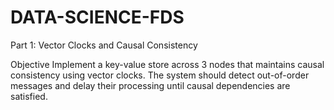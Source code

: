 # DATA-SCIENCE-FDS
Part 1: Vector Clocks and Causal Consistency

Objective Implement a key-value store across 3 nodes that maintains causal consistency using vector clocks. The system should detect out-of-order messages and delay their processing until causal dependencies are satisfied.

